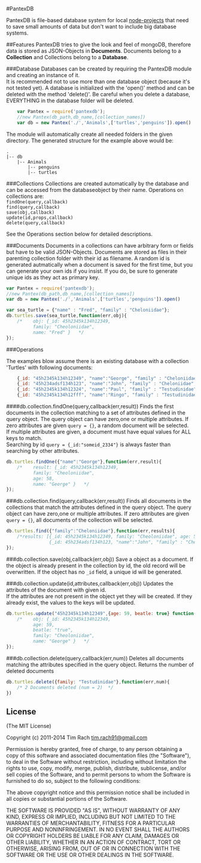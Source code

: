 #PantexDB

PantexDB is file-based database system for local [node-projects](http://nodejs.org) that need to save small amounts of data but don't want to include big database systems.

##Features
PantexDB tries to give the look and feel of mongoDB, therefore data is stored as JSON-Objects
in **Documents**. Documents belong to a **Collection** and Collections belong to a **Database**.

###Database
Databases can be created by requiring the PantexDB module and creating an instance of it.  
It is recommended not to use more than one database object (because it's not tested yet).
A database is initialized with the 'open()' method and can be deleted with the method 'delete()'.
Be careful when you delete a database, EVERYTHING in the database folder will be deleted.

```javascript
    var Pantex = require('pantexdb');
    //new Pantex(db_path,db_name,[collection_names])
    var db = new Pantex('./','Animals',['turtles','penguins']).open()
```

The module will automatically create all needed folders in the given directory.
The generated structure for the example above would be:
```
.
|-- db
    |-- Animals
        |-- penguins
        |-- turtles
```

###Collections
Collections are created automatically by the database and can be accessed from the databaseobject by their name. Operations on collections are:    
`findOne(query,callback)`   
`find(query,callback)`     
`save(obj,callback)`   
`update(id,props,callback)`   
`delete(query,callback)` 


See the Operations section below for detailed descriptions.


###Documents
Documents in a collections can have arbitrary form or fields but have to be valid JSON-Objects.
Documents are stored as files in their parenting collection folder with their id as filename.
A random id is generated autmatically when a document is saved for the first time, but you can generate your own ids if you insist. If you do, be sure to generate unique ids as they act as primary key.



```javascript
var Pantex = require('pantexdb');
//new Pantex(db_path,db_name,[collection_names])
var db = new Pantex('./','Animals',['turtles','penguins']).open()

var sea_turtle = {"name" : "Fred", "family" : "Cheloniidae"};
db.turtles.save(sea_turtle,function(err,obj){
    /*    obj: {_id: 45h2345k134h12349,
          family: "Cheoloniidae",
          name: "Fred" }   */
});
```

###Operations

The examples blow assume there is an existing database with a collection 'Turtles' with following documents:

```javascript
    {_id: "45h2345k134h12349", "name":"George", "family" : "Cheloniidae", "age" : 58}
    {_id: "45h234adsf134h123", "name":"John", "family" : "Cheloniidae", "age" : 40}
    {_id: "45h2345k134h12324", "name":"Paul", "family" : "Testudinidae", "age" : 71}
    {_id: "45h2345k134h12fff", "name":"Ringo", "family" : "Testudinidae", "age" : 73}
```


####db.collection.findOne(query,callback(err,result))
Finds the first documents in the collection matching to a set of attributes defined in the query object.
The query object can have zero,one or multiple attributes. 
If zero attributes are given `query = {}`, a random document will be selected.    
If multiple attributes are given, a document must have equal values for ALL keys to match.    
Searching by id `query = {_id:"someid_2334"}` is always faster than searching by other attributes.
```javascript
db.turtles.findOne({"name":"George"},function(err,result){
    /*    result: {_id: 45h2345k134h12349,
          family: "Cheoloniidae",
          age: 58,
          name: "George" }   */
});
```

###db.collection.find(query,callback(err,result))
Finds all documents in the collections that match the attributes defined in the query object.
The query object can have zero,one or multiple attributes. 
If zero attributes are given `query = {}`, all documents of the collection will be selected.
```javascript
db.turtles.find({"family":"Cheloniidae"},function(err,results){
    /*results: [{_id: 45h2345k134h12349, family: "Cheoloniidae", age: 58, name: "George" },
                {_id: 45h234adsf134h123, "name":"John", "family" : "Cheloniidae", "age" : 40}] */
});
```

###db.collection.save(obj,callback(err,obj))
Save a object as a document. If the object is already present in the collection by id,
the old record will be overwritten. If the object has no `_id` field, a unique id will
be generated.


###db.collection.update(id,attributes,callback(err,obj))
Updates the attributes of the document with given id.   
If the attributes are not present in the object yet they will be created.
If they already exist, the values to the keys will be updated.

```javascript
db.turtles.update("45h2345k134h12349",{age: 59, beatle: true} function(err,obj){
    /*    obj: {_id: 45h2345k134h12349,
          age: 59,
          beatle: "true",
          family: "Cheoloniidae",
          name: "George" }   */
});
```

###db.collection.delete(query,callback(err,num))
Deletes all documents matching the attributes specified in the query object.
Returns the number of deleted documents

```javascript
db.turtles.delete({family: "Testudinidae"},function(err,num){
    /* 2 Documents deleted (num = 2)  */
})
```


## License

(The MIT License)

Copyright (c) 2011-2014 Tim Rach <tim.rach91@gmail.com>

Permission is hereby granted, free of charge, to any person obtaining a copy
of this software and associated documentation files (the "Software"), to deal
in the Software without restriction, including without limitation the rights
to use, copy, modify, merge, publish, distribute, sublicense, and/or sell
copies of the Software, and to permit persons to whom the Software is
furnished to do so, subject to the following conditions:

The above copyright notice and this permission notice shall be included in
all copies or substantial portions of the Software.

THE SOFTWARE IS PROVIDED "AS IS", WITHOUT WARRANTY OF ANY KIND, EXPRESS OR
IMPLIED, INCLUDING BUT NOT LIMITED TO THE WARRANTIES OF MERCHANTABILITY,
FITNESS FOR A PARTICULAR PURPOSE AND NONINFRINGEMENT. IN NO EVENT SHALL THE
AUTHORS OR COPYRIGHT HOLDERS BE LIABLE FOR ANY CLAIM, DAMAGES OR OTHER
LIABILITY, WHETHER IN AN ACTION OF CONTRACT, TORT OR OTHERWISE, ARISING FROM,
OUT OF OR IN CONNECTION WITH THE SOFTWARE OR THE USE OR OTHER DEALINGS IN
THE SOFTWARE.
